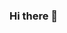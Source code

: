 ### Hi there 👋

<!--
**Richie9000/Richie9000** is a ✨ _special_ ✨ repository because its `README.md` (this file) appears on your GitHub profile.

Here are some ideas to get you started:

- 🔭 I’m currently working on... 
- 🌱 I’m currently learning ... Javascript
- 👯 I’m looking to collaborate on Blockchain projects, Nft, blender.
- 💬 Ask me about Blockchain, coding, start-ups...
- ⚡ Fun fact: Chess player, co-Founder of Startup SPIDER-FLEET..
-->
